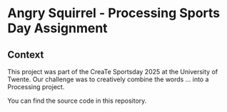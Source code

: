 # Angry Squirrel - Processing Sports Day Assignment

## Context
This project was part of the CreaTe Sportsday 2025 at the University of Twente. Our challenge was to creatively combine the words ... into a Processing project. 

You can find the source code in this repository.
